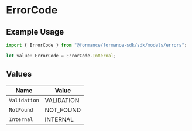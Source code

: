 # ErrorCode

## Example Usage

```typescript
import { ErrorCode } from "@formance/formance-sdk/sdk/models/errors";

let value: ErrorCode = ErrorCode.Internal;
```

## Values

| Name         | Value        |
| ------------ | ------------ |
| `Validation` | VALIDATION   |
| `NotFound`   | NOT_FOUND    |
| `Internal`   | INTERNAL     |